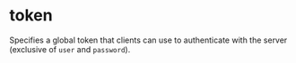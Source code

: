 # token

Specifies a global token that clients can use to authenticate with
the server (exclusive of `user` and `password`).

